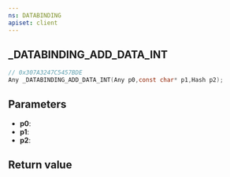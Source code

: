 ```yaml
---
ns: DATABINDING
apiset: client
---
```

## _DATABINDING_ADD_DATA_INT

```c
// 0x307A3247C5457BDE
Any _DATABINDING_ADD_DATA_INT(Any p0,const char* p1,Hash p2);
```


## Parameters
* **p0**:
* **p1**:
* **p2**:

## Return value